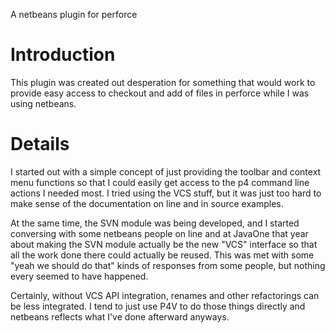 A netbeans plugin for perforce

# Introduction #

This plugin was created out desperation for something that would work to provide easy access to checkout and add of files in perforce while I was using netbeans.

# Details #

I started out with a simple concept of just providing the toolbar and context menu functions so that I could easily get access to the p4 command line actions I needed most.  I tried using the VCS stuff, but it was just too hard to make sense of the documentation on line and in source examples.

At the same time, the SVN module was being developed, and I started conversing with some netbeans people on line and at JavaOne that year about making the SVN module actually be the new "VCS" interface so that all the work done there could actually be reused.  This was met with some "yeah we should do that" kinds of responses from some people, but nothing every seemed to have happened.

Certainly, without VCS API integration, renames and other refactorings can be less integrated.  I tend to just use P4V to do those things directly and netbeans reflects what I've done afterward anyways.